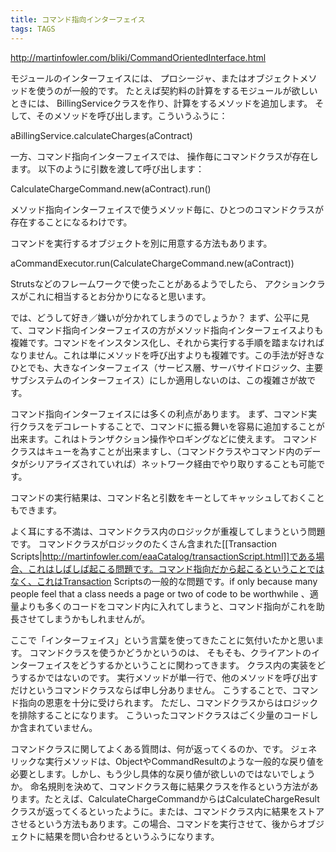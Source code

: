 ```yaml
---
title: コマンド指向インターフェイス
tags: TAGS
---
```


http://martinfowler.com/bliki/CommandOrientedInterface.html

モジュールのインターフェイスには、
プロシージャ、またはオブジェクトメソッドを使うのが一般的です。
たとえば契約料の計算をするモジュールが欲しいときには、
BillingServiceクラスを作り、計算をするメソッドを追加します。
そして、そのメソッドを呼び出します。こういうふうに：

 aBillingService.calculateCharges(aContract)

一方、コマンド指向インターフェイスでは、
操作毎にコマンドクラスが存在します。
以下のように引数を渡して呼び出します：

 CalculateChargeCommand.new(aContract).run()

メソッド指向インターフェイスで使うメソッド毎に、ひとつのコマンドクラスが存在することになるわけです。

コマンドを実行するオブジェクトを別に用意する方法もあります。

 aCommandExecutor.run(CalculateChargeCommand.new(aContract))

Strutsなどのフレームワークで使ったことがあるようでしたら、
アクションクラスがこれに相当するとお分かりになると思います。

では、どうして好き／嫌いが分かれてしまうのでしょうか？
まず、公平に見て、コマンド指向インターフェイスの方がメソッド指向インターフェイスよりも複雑です。コマンドをインスタンス化し、それから実行する手順を踏まなければなりません。これは単にメソッドを呼び出すよりも複雑です。この手法が好きなひとでも、大きなインターフェイス（サービス層、サーバサイドロジック、主要サブシステムのインターフェイス）にしか適用しないのは、この複雑さが故です。

コマンド指向インターフェイスには多くの利点があります。
まず、コマンド実行クラスをデコレートすることで、コマンドに振る舞いを容易に追加することが出来ます。これはトランザクション操作やロギングなどに使えます。
コマンドクラスはキューを為すことが出来ますし、（コマンドクラスやコマンド内のデータがシリアライズされていれば）ネットワーク経由でやり取りすることも可能です。

コマンドの実行結果は、コマンド名と引数をキーとしてキャッシュしておくこともできます。

よく耳にする不満は、コマンドクラス内のロジックが重複してしまうという問題です。
コマンドクラスがロジックのたくさん含まれた[[Transaction Scripts|http://martinfowler.com/eaaCatalog/transactionScript.html]]である場合、これはしばしば起こる問題です。コマンド指向だから起こるということではなく、これはTransaction Scriptsの一般的な問題です。if only because many people feel that a class needs a page or two of code to be worthwhile 、適量よりも多くのコードをコマンド内に入れてしまうと、コマンド指向がこれを助長させてしまうかもしれませんが。

ここで「インターフェイス」という言葉を使ってきたことに気付いたかと思います。
コマンドクラスを使うかどうかというのは、
そもそも、クライアントのインターフェイスをどうするかということに関わってきます。
クラス内の実装をどうするかではないのです。
実行メソッドが単一行で、他のメソッドを呼び出すだけというコマンドクラスならば申し分ありません。
こうすることで、コマンド指向の恩恵を十分に受けられます。
ただし、コマンドクラスからはロジックを排除することになります。
こういったコマンドクラスはごく少量のコードしか含まれていません。

コマンドクラスに関してよくある質問は、何が返ってくるのか、です。
ジェネリックな実行メソッドは、ObjectやCommandResultのような一般的な戻り値を必要とします。しかし、もう少し具体的な戻り値が欲しいのではないでしょうか。
命名規則を決めて、コマンドクラス毎に結果クラスを作るという方法があります。たとえば、CalculateChargeCommandからはCalculateChargeResultクラスが返ってくるといったように。または、コマンドクラス内に結果をストアさせるという方法もあります。この場合、コマンドを実行させて、後からオブジェクトに結果を問い合わせるというふうになります。

